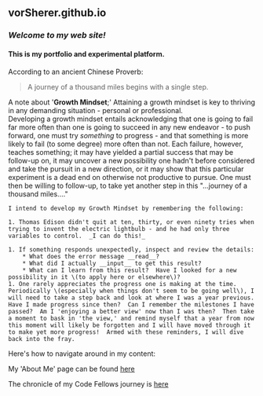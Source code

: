 ## vorSherer.github.io

### **_Welcome to my web site!_**
#### This is my portfolio and experimental platform.

According to an ancient Chinese Proverb:
>A journey of a thousand miles begins with a single step.

A note about '**Growth Mindset**;'
    Attaining a growth mindset is key to thriving in any demanding situation - personal or professional.  
    Developing a growth mindset entails acknowledging that one is going to fail far more often than one is going to succeed in any new endeavor - to push forward, one must try _something_ to progress - and that something is more likely to fail \(to some degree\) more often than not.  Each failure, however, teaches something; it may have yielded a partial success that may be follow-up on, it may uncover a new possibility one hadn't before considered and take the pursuit in a new direction, or it may show that this particular experiment is a dead end on otherwise not productive to pursue.  One must then be willing to follow-up, to take yet another step in this "...journey of a thousand miles...."


    I intend to develop my Growth Mindset by remembering the following:

    1. Thomas Edison didn't quit at ten, thirty, or even ninety tries when trying to invent the electric lightbulb - and he had only three variables to control.  _I can do this!_

    1. If something responds unexpectedly, inspect and review the details:  
        * What does the error message __read__?
        * What did I actually __input__ to get this result?
        * What can I learn from this result?  Have I looked for a new possibility in it \(to apply here or elsewhere\)?
    1. One rarely appreciates the progress one is making at the time.  Periodically \(especially when things don't seem to be going well\), I will need to take a step back and look at where I was a year previous.  Have I made progress since then?  Can I remember the milestones I have passed?  Am I 'enjoying a better view' now than I was then?  Then take a moment to bask in 'the view,' and remind myself that a year from now this moment will likely be forgotten and I will have moved through it to make yet more progress!  Armed with these reminders, I will dive back into the fray.


Here's how to navigate around in my content:

My 'About Me' page can be found [here](aboutMe)

The chronicle of my Code Fellows journey is [here](CFJourney)


